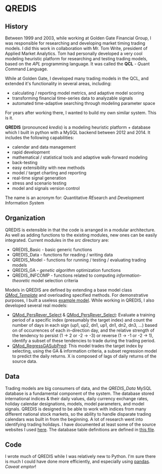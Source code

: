 # QREDIS
## History
Between 1999 and 2003, while working at Golden Gate Financial Group, I was responsible for researching and developing market timing trading models. I did this work in collaboration with Mr. Tom Write, president of Applied Market Analytics. Tom had personally developed a very cool modeling heuristic platform for researching and testing trading models, based on the *APL* programming language. It was called the **QCL** - *Q*uant *C*ommand *L*anguage.

While at Golden Gate, I developed many trading models in the QCL, and extended it's functionality in several areas, including:

- calculating / reporting model metrics, and adaptive model scoring
- transforming financial time-series data to analyzable signals
- automated time-adaptive searching through modeling parameter space

For years after working there, I wanted to build my own similar system. This is it.

**QREDIS** (pronounced *kredis*) is a modeling heuristic platform + database which I built in python with a MySQL backend between 2012 and 2014. It includes the following capabilities:

- calendar and data management
- rapid development
- mathematical / statistical tools and adaptive walk-forward modeling
- back-testing
- easy extensibility with new methods
- model / target charting and reporting
- real-time signal generation
- stress and scenario testing
- model and signals version control

The name is an acronym for: *Q*uantitative
*RE*search
and
*D*evelopment
*I*nformation
*S*ystem

## Organization
QREDIS is extensible in that the code is arranged in a modular architecture. As well as adding functions to the existing modules, new ones can be easily integrated. Current modules in the *src* directory are:

- QREDIS_Basic - basic generic functions
- QREDIS_Data - functions for reading / writing data
- QREDIS_Model - functions for running / testing / evaluating trading models
- QREDIS_GA - *genetic algorithm* optimization functions
- QREDIS_INFCOMP - functions related to computing *information-theoretic* model selection criteria

Models in QREDIS are defined by extending a base model class [*QMod_Template*](/models/QMod_Template.py) and overloading specified methods. For demonstrative purposes, I built a useless [example model](/models/QMod_Example.py). While working in QREDIS, I also developed several real models:

- [QMod_PersRever_Select](/models/QMod_PersRever_Select.py) & [QMod_PersRever_Select](/models/QMod_PersReverRet_Select.py): Evaluate a training period of a specific index (presumably the target index) and count the number of days in each sign (up1, up2, dn1, up1, dn1, dn2, dn3, ...) based on of occurrences of each in-direction day, and the relative strength of the tendency to persist (1 -> 2 or -2 -> -3) or reverse (1 -> -1 or -2 -> 1), identify a subset of these tendencies to trade during the trading period.
- [QMod_RegressGASubPred](/models/QMod_RegressGASubPred.py): This model trades the target index by selecting, using the GA & information criteria, a subset regression model to predict the daily returns. X is composed of lags of daily returns of the source data.

## Data
Trading models are big consumers of data, and the *QREDIS_Data* MySQL database is a fundamental component of the system. The database stored international indices & their daily values, daily currency exchange rates, holiday calendar designations, models, model parameters, and model signals. QREDIS is designed to be able to work with indices from many different national stock markets, so the ability to handle disparate trading calendars was built in from the beginning. A lot of research went into identifying trading holidays. I have documented at least some of the source websites I used [here](/data/international_stockmarket_tradingcalendar_sources.txt). The database table definitions are defined in [this file](/data/QREDIS_Data_tables.sql).

## Code
I wrote much of QREDIS while I was relatively new to Python. I'm sure there is much I could have done more efficiently, and especially using [pandas](https://pandas.pydata.org/). *Caveat emptor*!





